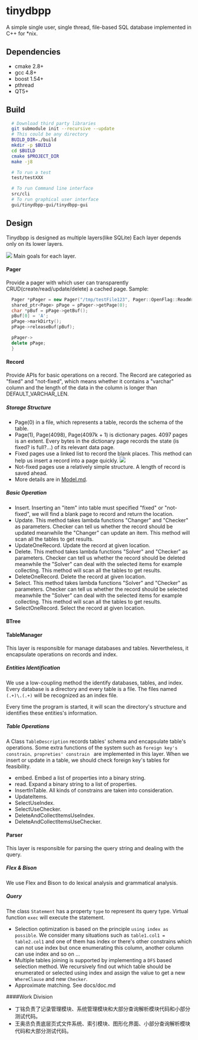 # tinydbpp
A simple single user, single thread, file-based SQL database implemented in C++ for *nix.

## Dependencies
  - cmake 2.8+
  - gcc 4.8+
  - boost 1.54+
  - pthread
  - QT5+

## Build

```bash
  # Download third party libraries
  git submodule init --recursive --update
  # This could be any directory
  BUILD_DIR=./build
  mkdir -p $BUILD
  cd $BUILD
  cmake $PROJECT_DIR
  make -j8

  # To run a test
  test/testXXX

  # To run Command line interface
  src/cli
  # To run graphical user interface
  gui/tinydbpp-gui/tinydbpp-gui
```

## Design
Tinydbpp is designed as multiple layers(like SQLite)
Each layer depends only on its lower layers.

![](pic/database.png)
Main goals for each layer.
#### Pager
Provide a pager with which user can transparently CRUD(create/read/update/delete) a cached page.
Sample:
```c++
  Pager *pPager = new Pager("/tmp/testFile123", Pager::OpenFlag::ReadWrite);
  shared_ptr<Page> pPage = pPager->getPage(0);
  char *pBuf = pPage->getBuf();
  pBuf[0] = 'A';
  pPage->markDirty();
  pPage->releaseBuf(pBuf);

  pPager->
  delete pPage;
  }

```

#### Record
Provide APIs for basic operations on a record. The Record are categoried as "fixed" and "not-fixed", which means whether it contains a "varchar" column and the length of the data in the column is longer than DEFAULT_VARCHAR_LEN.
##### Storage Structure
- Page(0) in a file, which represents a table, records the schema of the table.
- Page(1), Page(4098), Page(4097k + 1) is dictionary pages. 4097 pages is an extent. Every bytes in the dictionary page records the state (is fixed? is full?...) of its relevant data page.
- Fixed pages use a linked list to record the blank places. This method can help us insert a record into a page quickly.
![](pic/fixed.png)
- Not-fixed pages use a relatively simple structure. A length of record is saved ahead.
- More details are in [Model.md](Model.md).
##### Basic Operation
- Insert. Inserting an "item" into table must specified "fixed" or "not-fixed", we will find a blank page to record and return the location.  
- Update. This method takes lambda functions "Changer" and "Checker" as parameters. Checker can tell us whether the record should be updated meanwhile the "Changer" can update an item. This method will scan all the tables to get results.
- UpdateOneRecord. Update the record at given location.
- Delete. This method takes lambda functions "Solver" and "Checker" as parameters. Checker can tell us whether the record should be deleted meanwhile the "Solver" can deal with the selected items for example collecting. This method will scan all the tables to get results.
- DeleteOneRecord. Delete the record at given location.
- Select. This method takes lambda functions "Solver" and "Checker" as parameters. Checker can tell us whether the record should be selected meanwhile the "Solver" can deal with the selected items for example collecting. This method will scan all the tables to get results.
- SelectOneRecord. Select the record at given location.
#### BTree

#### TableManager
This layer is responsible for manage databases and tables. Nevertheless, it encapsulate operations on records and index.
##### Entities Identification
We use a low-coupling method the identify databases, tables, and index. Every database is a directory and every table is a file. The files named `(.+)\.(.+)` will be recognized as an index file.

Every time the program is started, it will scan the directory's structure and identifies these entities's information.
##### Table Operations
A Class `TableDescription` records tables' schema and encapsulate table's operations. Some extra functions of the system such as `foreign key's constrain、propreties' constrain ` are implemented in this layer. When we insert or update in a table, we should check foreign key's tables for feasibility.
- embed. Embed a list of properties into a binary string.
- read. Expand a binary string to a list of properties.
- InsertInTable. All kinds of constrains are taken into consideration.
- UpdateItems.
- SelectUseIndex.
- SelectUseChecker.
- DeleteAndCollectItemsUseIndex.
- DeleteAndCollectItemsUseChecker.

#### Parser
This layer is responsible for parsing the query string and dealing with the query.
##### Flex & Bison
We use Flex and Bison to do lexical analysis and grammatical analysis.
##### Query
The class `Statement` has a property `type` to represent its query type. Virtual function `exec` will execute the statement.
- Selection optimization is based on the principle `using index as possible`. We consider many situations such as `table1.col1 = table2.col1` and one of them has index or there's other constrains which can not use index but once enumerating this column, another column can use index and so on ...
- Multiple tables joining is supported by implementing a `DFS` based selection method. We recursively find out which table should be enumerated or selected using index and assign the value to get a new `WhereClause` and new `Checker`.
- Approximate matching. See docs/doc.md

####Work Division
- 丁铭负责了记录管理模块、系统管理模块和大部分查询解析模块代码和小部分测试代码。
- 王奥丞负责底层页式文件系统、索引模块、图形化界面、小部分查询解析模块代码和大部分测试代码。
